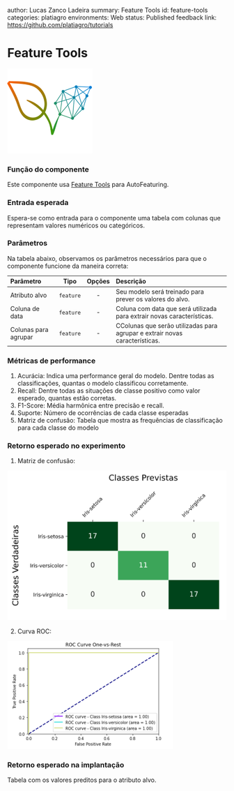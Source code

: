 author: Lucas Zanco Ladeira
summary: Feature Tools
id: feature-tools
categories: platiagro
environments: Web
status: Published
feedback link: https://github.com/platiagro/tutorials

# Feature Tools

![Logotipo da PlatIAgro: possui o desenho de duas folhas verdes, uma delas é formada por linhas e pontos, como um gráfico estatístico](img/logo.png)

### Função do componente

Este componente usa [Feature Tools](https://www.featuretools.com/) para AutoFeaturing. 

### Entrada esperada

Espera-se como entrada para o componente uma tabela com colunas que representam valores numéricos ou categóricos.

### Parâmetros

Na tabela abaixo, observamos os parâmetros necessários para que o componente funcione da maneira correta:

| Parâmetro     | Tipo     | Opções        | Descrição                                           |
|:-------------|:--------:|:-------------:|:-----------------------------------------------------|
| Atributo alvo     | `feature` | - | Seu modelo será treinado para prever os valores do alvo. |
| Coluna de data  | `feature` | - | Coluna com data que será utilizada para extrair novas características.|
| Colunas para agrupar  | `feature` | - | CColunas que serão utilizadas para agrupar e extrair novas características.|

### Métricas de performance

1. Acurácia: Indica uma performance geral do modelo. Dentre todas as classificações, quantas o modelo classificou corretamente.
2. Recall: Dentre todas as situações de classe positivo como valor esperado, quantas estão corretas.
3. F1-Score: Média harmônica entre precisão e recall.
4. Suporte: Número de ocorrências de cada classe esperadas
5. Matriz de confusão: Tabela que mostra as frequências de classificação para cada classe do modelo

### Retorno esperado no experimento

1. Matriz de confusão:

![Matriz de confusão](img/logistic-regression/predicted_classes_confusion_matrix.png)

2. Curva ROC:

![Curva ROC](img/logistic-regression/roc_curve.png)

### Retorno esperado na implantação

Tabela com os valores preditos para o atributo alvo.
